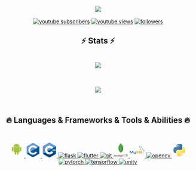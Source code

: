<!-- <img src="https://komarev.com/ghpvc/?username=gjp4tw&label=Profile%20views&color=0e75b6&style=flat" alt="gjp4tw" align="right"/> -->
<p align="center">
  <a href="https://git.io/typing-svg">
    <img src="https://readme-typing-svg.herokuapp.com?color=%2336BCF7&size=60&center=true&vCenter=true&width=600&height=70&lines=Hello%2C+There!+%F0%9F%91%8B;This+is+gjp4tw....;Nice+to+meet+you!">
  </a>
</p>
<p align="center">
  <a href="https://www.youtube.com/channel/UCCINXbIoGFPM8nL-6Igavzg?sub_confirmation=1">
    <img alt="youtube subscribers" title="Subscribe to my YouTube channel" src="https://custom-icon-badges.herokuapp.com/youtube/channel/subscribers/UCCINXbIoGFPM8nL-6Igavzg?color=%23E05D44&label=SUBSCRIBE&logo=video&logoColor=white&style=for-the-badge&labelColor=CE4630"/></a> 
  <a href="https://www.youtube.com/channel/UCCINXbIoGFPM8nL-6Igavzg">
    <img alt="youtube views" title="YouTube views" src="https://custom-icon-badges.herokuapp.com/youtube/channel/views/UCCINXbIoGFPM8nL-6Igavzg?color=%23E1AD0E&logo=video&logoColor=white&style=for-the-badge&labelColor=C79600"/></a> 
  <a href="https://github.com/gjp4tw?tab=followers">
    <img alt="followers" title="Follow me on Github" src="https://custom-icon-badges.herokuapp.com/github/followers/gjp4tw?color=236ad3&labelColor=1155ba&style=for-the-badge&logo=person-add&label=Follow&logoColor=white"/></a>
</p>


<div width="100%" align="center">
   <h2 align="center">⚡ Stats ⚡</h2>
    <br>
    <img align="center" src="https://leetcard.jacoblin.cool/gjp4_?theme=nord&font=Source%20Sans%20Pro&ext=contest">
</div>
<br/><br/>
<div width="100%" align="center">
   <p align="center"><img align="center" src="https://github-readme-stats.vercel.app/api/wakatime?username=gjp4tw&theme=react"/></p>
   <br/>
      <h2 align="center">🔥 Languages & Frameworks & Tools & Abilities 🔥</h2>
   <br/>
   <p align="center"> <a href="https://developer.android.com" target="_blank" rel="noreferrer"> <img src="https://raw.githubusercontent.com/devicons/devicon/master/icons/android/android-original-wordmark.svg" alt="android" width="40" height="40"/> </a> <a href="https://www.cprogramming.com/" target="_blank" rel="noreferrer"> <img src="https://raw.githubusercontent.com/devicons/devicon/master/icons/c/c-original.svg" alt="c" width="40" height="40"/> </a> <a href="https://www.w3schools.com/cpp/" target="_blank" rel="noreferrer"> <img src="https://raw.githubusercontent.com/devicons/devicon/master/icons/cplusplus/cplusplus-original.svg" alt="cplusplus" width="40" height="40"/> </a> 
      <a href="https://flask.palletsprojects.com/" target="_blank" rel="noreferrer">
      <img src="https://www.vectorlogo.zone/logos/pocoo_flask/pocoo_flask-icon.svg"  onload="SVGInject(this)" alt="flask" width="40" height="40"/> </a> <a href="https://flutter.dev" target="_blank" rel="noreferrer"> <img src="https://www.vectorlogo.zone/logos/flutterio/flutterio-icon.svg" alt="flutter" width="40" height="40"/> </a> <a href="https://git-scm.com/" target="_blank" rel="noreferrer"> <img src="https://www.vectorlogo.zone/logos/git-scm/git-scm-icon.svg" alt="git" width="40" height="40"/> </a> <a href="https://www.mongodb.com/" target="_blank" rel="noreferrer"> <img src="https://raw.githubusercontent.com/devicons/devicon/master/icons/mongodb/mongodb-original-wordmark.svg" alt="mongodb" width="40" height="40"/> </a> <a href="https://www.mysql.com/" target="_blank" rel="noreferrer"> <img src="https://raw.githubusercontent.com/devicons/devicon/master/icons/mysql/mysql-original-wordmark.svg" alt="mysql" width="40" height="40"/> </a> <a href="https://opencv.org/" target="_blank" rel="noreferrer"> <img src="https://www.vectorlogo.zone/logos/opencv/opencv-icon.svg" alt="opencv" width="40" height="40"/> </a> <a href="https://www.python.org" target="_blank" rel="noreferrer"> <img src="https://raw.githubusercontent.com/devicons/devicon/master/icons/python/python-original.svg" alt="python" width="40" height="40"/> </a> <a href="https://pytorch.org/" target="_blank" rel="noreferrer"> <img src="https://www.vectorlogo.zone/logos/pytorch/pytorch-icon.svg" alt="pytorch" width="40" height="40"/> </a> <a href="https://www.tensorflow.org" target="_blank" rel="noreferrer"> <img src="https://www.vectorlogo.zone/logos/tensorflow/tensorflow-icon.svg" alt="tensorflow" width="40" height="40"/> </a> <a href="https://unity.com/" target="_blank" rel="noreferrer"> <img src="https://www.vectorlogo.zone/logos/unity3d/unity3d-icon.svg" alt="unity" width="40" height="40"/> </a> 
   </p>
</div>
